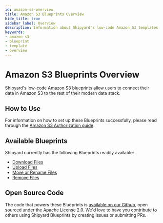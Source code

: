 ```yaml
---
id: amazon-s3-overview
title: Amazon S3 Blueprints Overview
hide_title: true
sidebar_label: Overview
description: Information about Shipyard's low-code Amazon S3 templates.
keywords:
- amazon s3
- blueprint
- template
- overview
---
```


# Amazon S3 Blueprints Overview

Shipyard's low-code Amazon S3 blueprints allow users to connect their data in Amazon S3 to the rest of their modern data stack.

## How to Use
For information on how to set up these Blueprints successfully, please read through the [Amazon S3 Authorization guide](amazon-s3-authorization.md).

## Available Blueprints
Shipyard currently has the following Blueprints readily available: 
- [Download Files](amazon-s3-download-files.md)
- [Upload Files](amazon-s3-upload-files.md)
- [Move or Rename Files](amazon-s3-move-or-rename-files.md)
- [Remove Files](amazon-s3-remove-files.md)

## Open Source Code
The code that powers these Blueprints is [available on our Github](https://www.shipyardapp.com/docs/blueprint-library/amazon-s3), open sourced under the Apache License 2.0. We'd love to have you contribute to others using Shipyard Blueprints by creating issues or submitting PRs.
